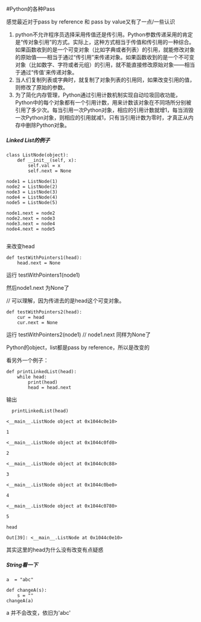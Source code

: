 #Python的各种Pass

感觉最近对于pass by reference 和 pass by value又有了一点/一些认识


1. python不允许程序员选择采用传值还是传引用。Python参数传递采用的肯定是“传对象引用”的方式。实际上，这种方式相当于传值和传引用的一种综合。如果函数收到的是一个可变对象（比如字典或者列表）的引用，就能修改对象的原始值——相当于通过“传引用”来传递对象。如果函数收到的是一个不可变对象（比如数字、字符或者元组）的引用，就不能直接修改原始对象——相当于通过“传值'来传递对象。
2. 当人们复制列表或字典时，就复制了对象列表的引用同，如果改变引用的值，则修改了原始的参数。
3. 为了简化内存管理，Python通过引用计数机制实现自动垃圾回收功能，Python中的每个对象都有一个引用计数，用来计数该对象在不同场所分别被引用了多少次。每当引用一次Python对象，相应的引用计数就增1，每当消毁一次Python对象，则相应的引用就减1，只有当引用计数为零时，才真正从内存中删除Python对象。


##### Linked List的例子



```
class ListNode(object):
    def __init__(self, x):
        self.val = x
        self.next = None
        
node1 = ListNode(1)
node2 = ListNode(2)
node3 = ListNode(3)
node4 = ListNode(4)
node5 = ListNode(5)

node1.next = node2
node2.next = node3
node3.next = node4
node4.next = node5
  
```



来改变head

```
def testWithPointers1(head):
    head.next = None   
```



运行 testWithPointers1(node1)

然后node1.next 为None了  

// 可以理解，因为传进去的是head这个可变对象。



```
def testWithPointers2(head):
    cur = head
    cur.next = None
```



运行 testWithPointers2(node1)
// node1.next 同样为None了   

Python的object，list都是pass by reference，所以是改变的

看另外一个例子：

```
def printLinkedList(head):
	while head:
		print(head)
		head = head.next
```


输出

```
  printLinkedList(head)

<__main__.ListNode object at 0x1044c0e10>

1

<__main__.ListNode object at 0x1044c0fd0>

2

<__main__.ListNode object at 0x1044c0c88>

3

<__main__.ListNode object at 0x1044c0be0>

4

<__main__.ListNode object at 0x1044c0780>

5

head

Out[39]: <__main__.ListNode at 0x1044c0e10>

```

其实这里的head为什么没有改变有点疑惑



##### String看一下


    a  = "abc"
    
    def changeA(s):
    	s = ""
    changeA(a)


a 并不会改变，依旧为'abc'

 